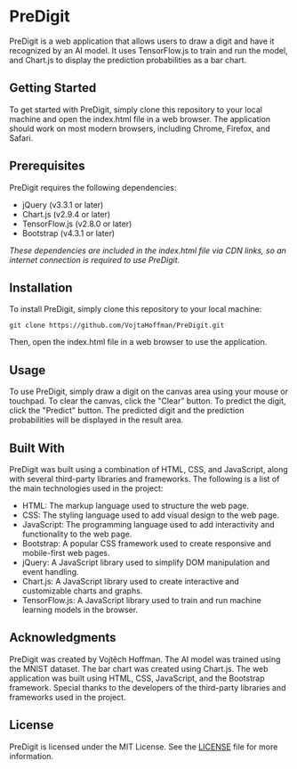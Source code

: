 # PreDigit
PreDigit is a web application that allows users to draw a digit and have it recognized by an AI model. It uses TensorFlow.js to train and run the model, and Chart.js to display the prediction probabilities as a bar chart.

## Getting Started
To get started with PreDigit, simply clone this repository to your local machine and open the index.html file in a web browser. The application should work on most modern browsers, including Chrome, Firefox, and Safari.

## Prerequisites
PreDigit requires the following dependencies:
* jQuery (v3.3.1 or later)
* Chart.js (v2.9.4 or later)
* TensorFlow.js (v2.8.0 or later)
* Bootstrap (v4.3.1 or later)

*These dependencies are included in the index.html file via CDN links, so an internet connection is required to use PreDigit.*

## Installation
To install PreDigit, simply clone this repository to your local machine:

`git clone https://github.com/VojtaHoffman/PreDigit.git`

Then, open the index.html file in a web browser to use the application.

## Usage
To use PreDigit, simply draw a digit on the canvas area using your mouse or touchpad. To clear the canvas, click the "Clear" button. To predict the digit, click the "Predict" button. The predicted digit and the prediction probabilities will be displayed in the result area.

## Built With
PreDigit was built using a combination of HTML, CSS, and JavaScript, along with several third-party libraries and frameworks. The following is a list of the main technologies used in the project:

* HTML: The markup language used to structure the web page.
* CSS: The styling language used to add visual design to the web page.
* JavaScript: The programming language used to add interactivity and functionality to the web page.
* Bootstrap: A popular CSS framework used to create responsive and mobile-first web pages.
* jQuery: A JavaScript library used to simplify DOM manipulation and event handling.
* Chart.js: A JavaScript library used to create interactive and customizable charts and graphs.
* TensorFlow.js: A JavaScript library used to train and run machine learning models in the browser.

## Acknowledgments
PreDigit was created by Vojtěch Hoffman. The AI model was trained using the MNIST dataset. The bar chart was created using Chart.js. The web application was built using HTML, CSS, JavaScript, and the Bootstrap framework. Special thanks to the developers of the third-party libraries and frameworks used in the project.

## License
  PreDigit is licensed under the MIT License. See the [LICENSE](LICENSE.md) file for more information.

